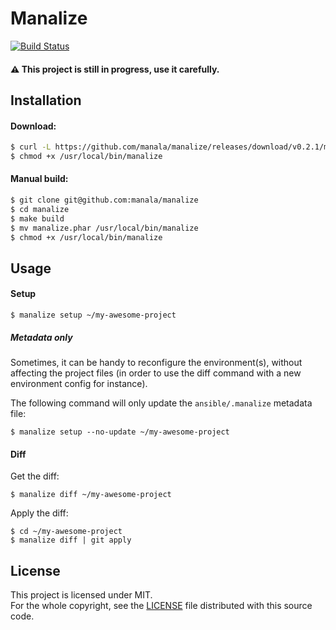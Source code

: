 Manalize
=========

[![Build Status](https://travis-ci.org/manala/manalize.svg?branch=master)](https://travis-ci.org/manala/manalize)

#### :warning: This project is still in progress, use it carefully.

Installation
-------------

#### Download:
```sh
$ curl -L https://github.com/manala/manalize/releases/download/v0.2.1/manalize.phar > /usr/local/bin/manalize
$ chmod +x /usr/local/bin/manalize
```

#### Manual build:
```sh
$ git clone git@github.com:manala/manalize
$ cd manalize
$ make build
$ mv manalize.phar /usr/local/bin/manalize
$ chmod +x /usr/local/bin/manalize
```

Usage
-----

#### Setup
```
$ manalize setup ~/my-awesome-project
```

##### Metadata only

Sometimes, it can be handy to reconfigure the environment(s), without affecting the project files (in order to use the diff command with a new environment config for instance).

The following command will only update the `ansible/.manalize` metadata file:

```
$ manalize setup --no-update ~/my-awesome-project
```

#### Diff

Get the diff:
```
$ manalize diff ~/my-awesome-project
```

Apply the diff:
```
$ cd ~/my-awesome-project
$ manalize diff | git apply
```

License
-------

This project is licensed under MIT.  
For the whole copyright, see the [LICENSE](LICENSE) file distributed with this source code.
